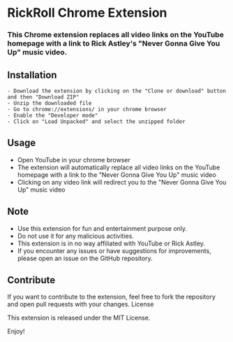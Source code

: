 # RickRoll Chrome Extension

### This Chrome extension replaces all video links on the YouTube homepage with a link to Rick Astley's "Never Gonna Give You Up" music video.

## Installation

    - Download the extension by clicking on the "Clone or download" button and then "Download ZIP"
    - Unzip the downloaded file
    - Go to chrome://extensions/ in your chrome browser
    - Enable the "Developer mode"
    - Click on "Load Unpacked" and select the unzipped folder

## Usage

   - Open YouTube in your chrome browser
   - The extension will automatically replace all video links on the YouTube homepage with a link to the "Never Gonna Give You Up" music video
   - Clicking on any video link will redirect you to the "Never Gonna Give You Up" music video

## Note

  - Use this extension for fun and entertainment purpose only.
  - Do not use it for any malicious activities.
  - This extension is in no way affiliated with YouTube or Rick Astley.
  - If you encounter any issues or have suggestions for improvements, please open an issue on the GitHub repository.

## Contribute

If you want to contribute to the extension, feel free to fork the repository and open pull requests with your changes.
License

This extension is released under the MIT License.

Enjoy!
